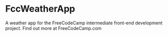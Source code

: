 # FccWeatherApp
A weather app for the FreeCodeCamp intermediate front-end development project. 
Find out more at FreeCodeCamp.com
